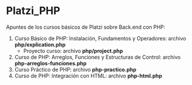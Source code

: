 # Platzi_PHP
Apuntes de los cursos básicos de Platzi sobre Back.end con PHP:

1. Curso Básico de PHP: Instalación, Fundamentos y Operadores: archivo **php/explication.php**
    * Proyecto curso: archivo **php/project.php**
2. Curso de PHP: Arreglos, Funciones y Estructuras de Control: archivo **php-arreglos-funciones.php**
3. Curso Práctico de PHP:                                      archivo **php-practico.php**
4. Curso de PHP: Integración con HTML:                         archivo **php-html.php**
